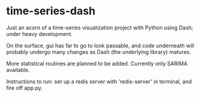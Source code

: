 # time-series-dash
Just an acorn of a time-series visualization project with Python using Dash; under heavy development.

On the surface, gui has far to go to look passable, and code underneath will probably undergo many changes as Dash (the underlying library) matures. 

More statistical routines are planned to be added. Currently only SARIMA available.

Instructions to run: set up a redis server with 'redis-server' in terminal, and fire off app.py.
